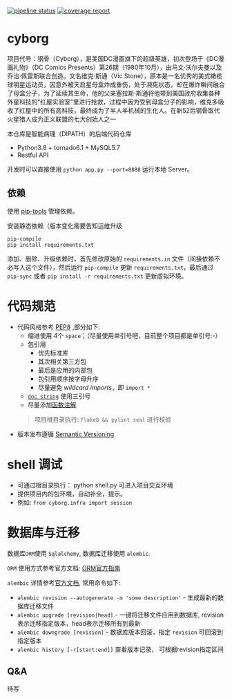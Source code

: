 [![pipeline status](http://code.idiaoyan.cn/wj/da/seal/badges/pre_release/pipeline.svg)](http://code.idiaoyan.cn/wj/da/seal/-/commits/pre_release)
[![coverage report](http://code.idiaoyan.cn/wj/da/seal/badges/pre_release/coverage.svg)](http://code.idiaoyan.cn/wj/da/seal/-/commits/pre_release)

# cyborg

项目代号：钢骨（Cyborg），是美国DC漫画旗下的超级英雄，初次登场于《DC漫画礼物》（DC Comics Presents）第26期（1980年10月），由马文·沃尔夫曼以及乔治·佩雷斯联合创造。又名维克·斯通（Vic Stone），原本是一名优秀的美式橄榄球明星运动员，因意外被天启星母盒炸成重伤，处于濒死状态，却在爆炸瞬间融合了母盒分子，为了延续其生命，他的父亲塞拉斯·斯通将他带到美国政府收集各种外星科技的“红屋实验室”里进行抢救，过程中因为受到母盒分子的影响，维克多吸收了红屋中的所有高科技，最终成为了半人半机械的生化人。在新52后钢骨取代火星猎人成为正义联盟的七大创始人之一

本仓库是智能病理（DIPATH）的后端代码仓库 

* Python3.8 + tornado6.1 + MySQL5.7
* Restful API

开发时可以直接使用 `python app.py --port=8888` 运行本地 Server。

## 依赖

使用 [pip-tools](https://github.com/jazzband/pip-tools/) 管理依赖。

安装静态依赖（版本变化需要告知运维升级
```
pip-compile
pip install requirements.txt
```

添加、删除、升级依赖时，首先修改原始的 `requirements.in` 文件（间接依赖不必写入这个文件），然后运行 `pip-compile` 更新 `requirements.txt`，最后通过 `pip-sync` 或者 `pip install -r requirements.txt` 更新虚拟环境。

# 代码规范
- 代码风格参考 [PEP8](https://www.python.org/dev/peps/pep-0008/) ,部分如下:
  - 缩进使用 4个 `space`；（尽量使用单引号吧，目前整个项目都是单引号:-）
  - 包引用
    - 优先标准库
    - 其次相关第三方包
    - 最后是应用的内部包
    - 包引用顺序按字母升序
    - 尽量避免 _wildcard imports_，即 `import *`
  - [`doc string`](https://www.python.org/dev/peps/pep-0008/#documentation-strings) 使用三引号
  - 尽量添加[函数注解](https://www.python.org/dev/peps/pep-0008/#function-annotations)
  > 项目根目录执行: `flake8 && pylint seal` 进行校验
- 版本发布遵循 [Semantic Versioning](https://semver.org/#semantic-versioning-specification-semver)

# shell 调试
- 可通过根目录执行： python shell.py 可进入项目交互环境
- 提供项目内的包环境，自动补全，提示。
- 例如: `from cyborg.infra import session`

# 数据库与迁移

数据库`ORM`使用 `Sqlalchemy`, 数据库迁移使用 `alembic`.

`ORM` 使用方式参考官方文档: [ORM官方指南](https://docs.sqlalchemy.org/en/14/orm/tutorial.html)

`alembic` 详情参考[官方文档](https://alembic.sqlalchemy.org/en/latest/tutorial.html#tutorial), 常用命令如下:
- `alembic revision --autogenerate -m 'some description'` - 生成最新的数据库迁移文件
- `alembic upgrade [revision|head]` - 一键将迁移文件应用到数据库, revision 表示迁移指定版本，head表示迁移所有到最新
- `alembic downgrade [revision]` - 数据库版本回滚，指定 `revision` 可回滚到指定版本
- `alembic history [-r[start:end]]`  查看版本记录， 可根据revision指定区间

## Q&A

待写